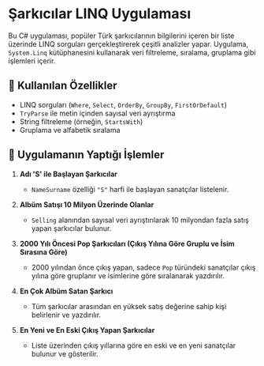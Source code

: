 # Şarkıcılar LINQ Uygulaması

Bu C# uygulaması, popüler Türk şarkıcılarının bilgilerini içeren bir liste üzerinde LINQ sorguları gerçekleştirerek çeşitli analizler yapar. Uygulama, `System.Linq` kütüphanesini kullanarak veri filtreleme, sıralama, gruplama gibi işlemleri içerir.

## 📌 Kullanılan Özellikler

- LINQ sorguları (`Where`, `Select`, `OrderBy`, `GroupBy`, `FirstOrDefault`)
- `TryParse` ile metin içinden sayısal veri ayrıştırma
- String filtreleme (örneğin, `StartsWith`)
- Gruplama ve alfabetik sıralama

## 🧠 Uygulamanın Yaptığı İşlemler

1. **Adı 'S' ile Başlayan Şarkıcılar**
   - `NameSurname` özelliği `"S"` harfi ile başlayan sanatçılar listelenir.

2. **Albüm Satışı 10 Milyon Üzerinde Olanlar**
   - `Selling` alanından sayısal veri ayrıştırılarak 10 milyondan fazla satış yapan şarkıcılar bulunur.

3. **2000 Yılı Öncesi Pop Şarkıcıları (Çıkış Yılına Göre Gruplu ve İsim Sırasına Göre)**
   - 2000 yılından önce çıkış yapan, sadece `Pop` türündeki sanatçılar çıkış yılına göre gruplanır ve isimlerine göre sıralanarak yazdırılır.

4. **En Çok Albüm Satan Şarkıcı**
   - Tüm şarkıcılar arasından en yüksek satış değerine sahip kişi belirlenir ve yazdırılır.

5. **En Yeni ve En Eski Çıkış Yapan Şarkıcılar**
   - Liste üzerinden çıkış yıllarına göre en eski ve en yeni sanatçılar bulunur ve gösterilir.


